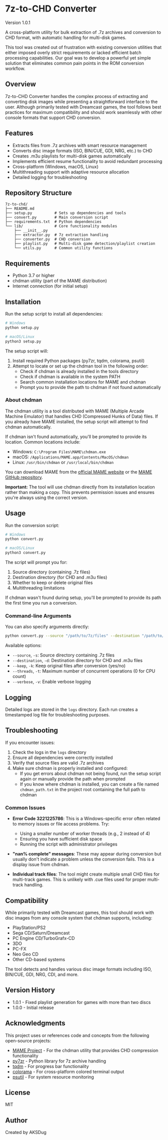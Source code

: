 ﻿# 7z-to-CHD Converter

Version 1.0.1

A cross-platform utility for bulk extraction of .7z archives and conversion to CHD format, with automatic handling for multi-disk games.

This tool was created out of frustration with existing conversion utilities that either imposed overly strict requirements or lacked efficient batch processing capabilities. Our goal was to develop a powerful yet simple solution that eliminates common pain points in the ROM conversion workflow.

## Overview

7z-to-CHD Converter handles the complex process of extracting and converting disk images while presenting a straightforward interface to the user. Although primarily tested with Dreamcast games, the tool follows best practices for maximum compatibility and should work seamlessly with other console formats that support CHD conversion.

## Features

- Extracts files from .7z archives with smart resource management
- Converts disc image formats (ISO, BIN/CUE, GDI, NRG, etc.) to CHD
- Creates .m3u playlists for multi-disk games automatically
- Implements efficient resume functionality to avoid redundant processing
- Cross-platform (Windows, macOS, Linux)
- Multithreading support with adaptive resource allocation
- Detailed logging for troubleshooting

## Repository Structure

```
7z-to-chd/
├── README.md
├── setup.py          # Sets up dependencies and tools
├── convert.py        # Main conversion script
├── requirements.txt  # Python dependencies
└── lib/              # Core functionality modules
    ├── __init__.py
    ├── extractor.py  # 7z extraction handling
    ├── converter.py  # CHD conversion
    ├── playlist.py   # Multi-disk game detection/playlist creation
    └── utils.py      # Common utility functions
```

## Requirements

- Python 3.7 or higher
- chdman utility (part of the MAME distribution)
- Internet connection (for initial setup)

## Installation

Run the setup script to install all dependencies:

```bash
# Windows
python setup.py

# macOS/Linux
python3 setup.py
```

The setup script will:
1. Install required Python packages (py7zr, tqdm, colorama, psutil)
2. Attempt to locate or set up the chdman tool in the following order:
   - Check if chdman is already installed in the tools directory
   - Check if chdman is available in the system PATH
   - Search common installation locations for MAME and chdman
   - Prompt you to provide the path to chdman if not found automatically

### About chdman

The chdman utility is a tool distributed with MAME (Multiple Arcade Machine Emulator) that handles CHD (Compressed Hunks of Data) files. If you already have MAME installed, the setup script will attempt to find chdman automatically.

If chdman isn't found automatically, you'll be prompted to provide its location. Common locations include:

- Windows: `C:\Program Files\MAME\chdman.exe`
- macOS: `/Applications/MAME.app/Contents/MacOS/chdman`
- Linux: `/usr/bin/chdman` or `/usr/local/bin/chdman`

You can download MAME from the [official MAME website](https://www.mamedev.org/release.html) or the [MAME GitHub repository](https://github.com/mamedev/mame/releases).

**Important:** The tool will use chdman directly from its installation location rather than making a copy. This prevents permission issues and ensures you're always using the correct version.

## Usage

Run the conversion script:

```bash
# Windows
python convert.py

# macOS/Linux
python3 convert.py
```

The script will prompt you for:
1. Source directory (containing .7z files)
2. Destination directory (for CHD and .m3u files)
3. Whether to keep or delete original files
4. Multithreading limitations

If chdman wasn't found during setup, you'll be prompted to provide its path the first time you run a conversion.

### Command-line Arguments

You can also specify arguments directly:

```bash
python convert.py --source "/path/to/7z/files" --destination "/path/to/output" --keep yes --threads 4
```

Available options:
- `--source`, `-s`: Source directory containing .7z files
- `--destination`, `-d`: Destination directory for CHD and .m3u files
- `--keep`, `-k`: Keep original files after conversion (yes/no)
- `--threads`, `-t`: Maximum number of concurrent operations (0 for CPU count)
- `--verbose`, `-v`: Enable verbose logging

## Logging

Detailed logs are stored in the `logs` directory. Each run creates a timestamped log file for troubleshooting purposes.

## Troubleshooting

If you encounter issues:

1. Check the logs in the `logs` directory
2. Ensure all dependencies were correctly installed
3. Verify that source files are valid .7z archives
4. Make sure chdman is properly installed and configured:
   - If you get errors about chdman not being found, run the setup script again or manually provide the path when prompted
   - If you know where chdman is installed, you can create a file named `chdman_path.txt` in the project root containing the full path to chdman

### Common Issues

- **Error Code 3221225786**: This is a Windows-specific error often related to memory issues or file access problems. Try:
  - Using a smaller number of worker threads (e.g., 2 instead of 4)
  - Ensuring you have sufficient disk space
  - Running the script with administrator privileges
  
- **"nan% complete" messages**: These may appear during conversion but usually don't indicate a problem unless the conversion fails. This is a display issue from chdman.

- **Individual track files**: The tool might create multiple small CHD files for multi-track games. This is unlikely with .cue files used for proper multi-track handling.

## Compatibility

While primarily tested with Dreamcast games, this tool should work with disc images from any console system that chdman supports, including:

- PlayStation/PS2
- Sega CD/Saturn/Dreamcast
- PC Engine CD/TurboGrafx-CD
- 3DO
- PC-FX
- Neo Geo CD
- Other CD-based systems

The tool detects and handles various disc image formats including ISO, BIN/CUE, GDI, NRG, CDI, and more.

## Version History

- 1.0.1 - Fixed playlist generation for games with more than two discs
- 1.0.0 - Initial release

## Acknowledgments

This project uses or references code and concepts from the following open-source projects:

- [MAME Project](https://github.com/mamedev/mame) - For the chdman utility that provides CHD compression functionality
- [py7zr](https://github.com/miurahr/py7zr) - Python library for 7z archive handling
- [tqdm](https://github.com/tqdm/tqdm) - For progress bar functionality
- [colorama](https://github.com/tartley/colorama) - For cross-platform colored terminal output
- [psutil](https://github.com/giampaolo/psutil) - For system resource monitoring

## License

MIT

## Author

Created by AKSDug